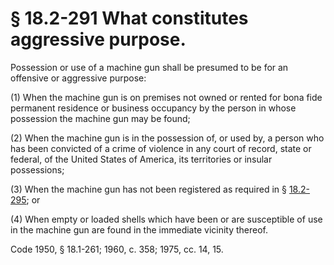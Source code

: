 # § 18.2-291 What constitutes aggressive purpose.

<p>Possession or use of a machine gun shall be presumed to be for an offensive or aggressive purpose:</p><p>(1) When the machine gun is on premises not owned or rented for bona fide permanent residence or business occupancy by the person in whose possession the machine gun may be found;</p><p>(2) When the machine gun is in the possession of, or used by, a person who has been convicted of a crime of violence in any court of record, state or federal, of the United States of America, its territories or insular possessions;</p><p>(3) When the machine gun has not been registered as required in § <a href='http://law.lis.virginia.gov/vacode/18.2-295/'>18.2-295</a>; or</p><p>(4) When empty or loaded shells which have been or are susceptible of use in the machine gun are found in the immediate vicinity thereof.</p><p>Code 1950, § 18.1-261; 1960, c. 358; 1975, cc. 14, 15.</p>